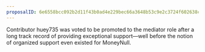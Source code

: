 ```yaml
---
proposalID: 6e6558bcc092b2d11f43b0ad4e229bec66a3648b53c9e2c3724f602638ced6c5
---
```


Contributor huey735 was voted to be promoted to the mediator role after a long track record of providing exceptional support—well before the notion of organized support even existed for MoneyNull.
